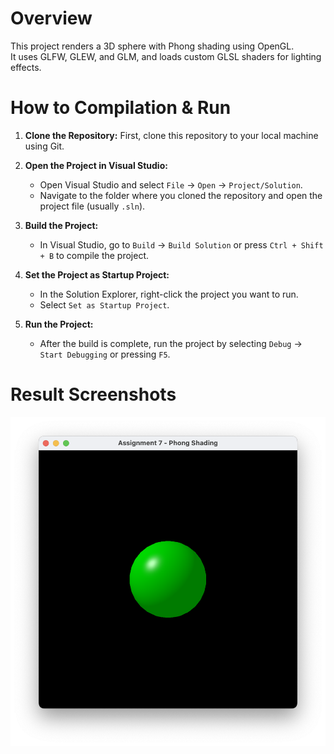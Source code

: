 # Overview

This project renders a 3D sphere with Phong shading using OpenGL.  
It uses GLFW, GLEW, and GLM, and loads custom GLSL shaders for lighting effects.

# How to Compilation & Run

1. **Clone the Repository:**
   First, clone this repository to your local machine using Git.

2. **Open the Project in Visual Studio:**
   - Open Visual Studio and select `File` -> `Open` -> `Project/Solution`.
   - Navigate to the folder where you cloned the repository and open the project file (usually `.sln`).

3. **Build the Project:**
   - In Visual Studio, go to `Build` -> `Build Solution` or press `Ctrl + Shift + B` to compile the project.
  
4. **Set the Project as Startup Project:**
	- In the Solution Explorer, right-click the project you want to run.
	- Select `Set as Startup Project`.

5. **Run the Project:**
   - After the build is complete, run the project by selecting `Debug` -> `Start Debugging` or pressing `F5`.

# Result Screenshots

![Screenshot](./Screenshot.png)

